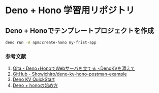 # Deno + Hono 学習用リポジトリ

## Deno + Honoでテンプレートプロジェクトを作成

```bash
deno run -A npm:create-hono my-frist-app
```

### 参考文献
1. [Qita - Deno+HonoでWebサーバを立てる ~DenoKVを添えて](https://qiita.com/umiushi_1/items/6179ef4d9213af34f97d)
2. [GitHub - Showichiro/deno-kv-hono-postman-example](https://github.com/Showichiro/deno-kv-hono-postman-example)
3. [Deno KV QuickStart](https://docs.deno.com/deploy/kv/manual/)
4. [Deno + honoの始め方](https://hono.dev/docs/getting-started/deno)